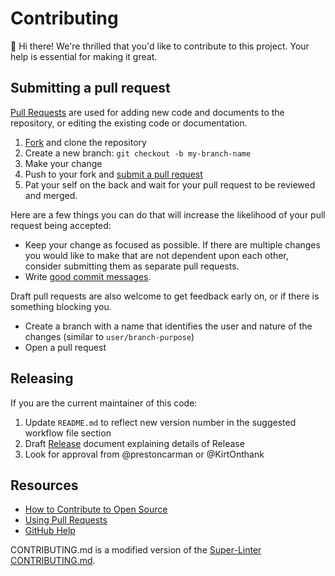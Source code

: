 # Contributing

:wave: Hi there!
We're thrilled that you'd like to contribute to this project.
Your help is essential for making it great.

## Submitting a pull request

[Pull Requests][pulls] are used for adding new code and documents to the repository, or editing the existing code or documentation.

1. [Fork][fork] and clone the repository
1. Create a new branch: `git checkout -b my-branch-name`
1. Make your change
1. Push to your fork and [submit a pull request][pr]
1. Pat your self on the back and wait for your pull request to be reviewed and merged.

Here are a few things you can do that will increase the likelihood of your pull request being accepted:

- Keep your change as focused as possible. If there are multiple changes you would like to make that are not dependent upon each other, consider submitting them as separate pull requests.
- Write [good commit messages](http://tbaggery.com/2008/04/19/a-note-about-git-commit-messages.html).

Draft pull requests are also welcome to get feedback early on, or if there is something blocking you.

- Create a branch with a name that identifies the user and nature of the changes (similar to `user/branch-purpose`)
- Open a pull request

## Releasing

If you are the current maintainer of this code:

1. Update `README.md` to reflect new version number in the suggested workflow file section
2. Draft [Release](https://help.github.com/en/github/administering-a-repository/managing-releases-in-a-repository) document explaining details of Release
3. Look for approval from @prestoncarman or @KirtOnthank

## Resources

- [How to Contribute to Open Source](https://opensource.guide/how-to-contribute/)
- [Using Pull Requests](https://help.github.com/articles/about-pull-requests/)
- [GitHub Help](https://help.github.com)

[pulls]: https://github.com/Open-Acidification/Open_Acidification_pH-stat_arduino/pulls
[pr]: https://github.com/Open-Acidification/Open_Acidification_pH-stat_arduino/compare
[fork]: https://github.com/Open-Acidification/Open_Acidification_pH-stat_arduino/fork

CONTRIBUTING.md is a modified version of the [Super-Linter CONTRIBUTING.md](https://github.com/github/super-linter/blob/master/.github/CONTRIBUTING.md).

